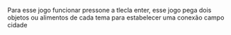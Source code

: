 Para esse jogo funcionar pressone a tlecla enter, esse jogo pega dois objetos ou alimentos de cada tema para estabelecer uma conexão campo cidade 

